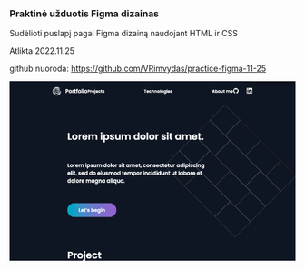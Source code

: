 ### Praktinė užduotis Figma dizainas

Sudėlioti puslapį pagal Figma dizainą naudojant HTML ir CSS

Atlikta 2022.11.25

github nuoroda: https://github.com/VRimvydas/practice-figma-11-25

![screenshot](/assets/images/11-25figma.png)
